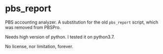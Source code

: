 # pbs_report
PBS accounting analyzer. A substitution for the old `pbs_report` script, which was removed from PBSPro. 

Needs high version of python. I tested it on python3.7.

No license, nor limitation, forever.
